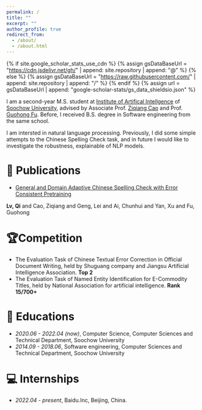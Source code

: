 ```yaml
---
permalink: /
title: ""
excerpt: ""
author_profile: true
redirect_from: 
  - /about/
  - /about.html
---
```


{% if site.google_scholar_stats_use_cdn %}
{% assign gsDataBaseUrl = "https://cdn.jsdelivr.net/gh/" | append: site.repository | append: "@" %}
{% else %}
{% assign gsDataBaseUrl = "https://raw.githubusercontent.com/" | append: site.repository | append: "/" %}
{% endif %}
{% assign url = gsDataBaseUrl | append: "google-scholar-stats/gs_data_shieldsio.json" %}

<span class='anchor' id='about-me'></span>

I am a second-year M.S. student at [Institute of Artifical Intellgence](http://iai.suda.edu.cn/) of [Soochow University](https://www.suda.edu.cn/), advised by Associate Prof. [Ziqiang Cao](https://scholar.google.com/citations?user=06ITfcEAAAAJ&hl=zh-CN) and Prof. [Guohong Fu](https://www.semanticscholar.org/author/G.-Fu/2059275). Before, I received B.S. degree in Software engineering from the same school.

I am intersted in natural language processing. Previously, I did some simple attempts to the Chinese Spelling Check task, and in future I would like to investigate the robustness, explainable of NLP models.

# 📝 Publications 
- [General and Domain Adaptive Chinese Spelling Check with Error Consistent Pretraining](https://arxiv.org/abs/2203.10929)

**Lv, Qi** and Cao, Ziqiang and Geng, Lei and Ai, Chunhui and Yan, Xu and Fu, Guohong

# 🏆Competition
- The Evaluation Task of Chinese Textual Error Correction in Official Document Writing, held by Shuguang company and Jiangsu Artificial Intelligence Association. **Top 2**
- The Evaluation Task of Named Entity Identification for E-Commodity Titles, held by National Association for artificial intelligence. **Rank 15/700+**

# 📖 Educations
- *2020.06 - 2022.04 (now)*, Computer Science, Computer Sciences and Technical Department, Soochow University
- *2014.09 - 2018.06*, Software engineering, Computer Sciences and Technical Department, Soochow University

# 💻 Internships
- *2022.04 - present*, Baidu.Inc, Beijing, China.